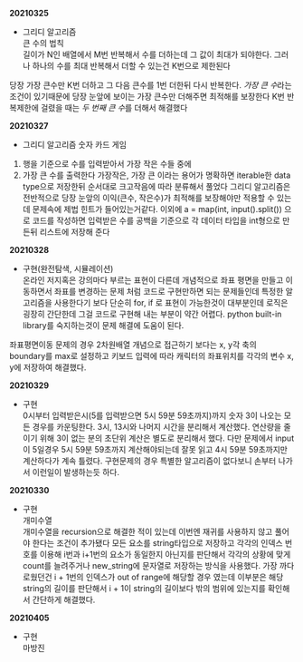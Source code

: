 **20210325**   
- 그리디 알고리즘   
큰 수의 법칙   
길이가 N인 배열에서 M번 반복해서 수를 더하는데 그 값이 최대가 되야한다. 그러나 하나의 수를 최대 반복해서 더할 수 있는건 K번으로 제한된다

당장 가장 큰수만 K번 더하고 그 다음 큰수를 1번 더한뒤 다시 반복한다.
*가장 큰 수*라는 조건이 있기때문에 당장 눈앞에 보이는 가장 큰수만 더해주면 최적해를 보장한다
K번 반복제한에 걸렸을 때는 *두 번째 큰 수*를 더해서 해결했다

**20210327**   
- 그리디 알고리즘
숫자 카드 게임
1. 행을 기준으로 수를 입력받아서 가장 작은 수들 중에
2. 가장 큰 수를 출력한다
가장작은, 가장 큰 이라는 용어가 명확하면 iterable한 data type으로 저장한뒤
순서대로 크고작음에 따라 분류해서 풀었다
그리디 알고리즘은 전반적으로 당장 눈앞의 이익(큰수, 작은수)가 최적해를 보장해야만 적용할 수 있는데
문제속에 제법 힌트가 들어있는거같다.
이외에 a = map(int, input().split()) 으로 코드를 작성하면 입력받은 수를 공백을 기준으로 각 데이터 타입을 int형으로 만든뒤 리스트에 저장해 준다

**20210328**
- 구현(완전탐색, 시뮬레이션)   
온라인 저지혹은 강의마다 부르는 표현이 다른데
개념적으로 좌표 평면을 만들고 이동하면서 좌표를 변경하는 문제 처럼 코드로 구현만하면 되는 문제들인데
특정한 알고리즘을 사용한다기 보다 단순히 for, if 로 표현이 가능한것이 대부분인데
로직은 굉장히 간단한데 그걸 코드로 구현해 내는 부분이 약간 어렵다. python built-in library를 숙지하는것이 문제 해결에 도움이 된다.

좌표평면이동 문제의 경우 2차원배열 개념으로 접근하기 보다는 x, y각 축의 boundary를 max로 설정하고
키보드 입력에 따라 캐릭터의 좌표위치를 각각의 변수 x, y에 저장하여 해결했다.

**20210329**
- 구현   
0시부터 입력받은시(5를 입력받으면 5시 59분 59초까지)까지 숫자 3이 나오는 모든 경우를 카운팅한다.
3시, 13시와 나머지 시간을 분리해서 계산했다.
연산량을 줄이기 위해 3이 없는 분의 초단위 계산은 별도로 분리해서 했다.
다만 문제에서 input이 5일경우 5시 59분 59초까지 계산해야되는데 잘못 읽고 4시 59분 59초까지만 계산하다가 계속 틀렸다.
구현문제의 경우 특별한 알고리즘이 없다보니 손부터 나가서 이런일이 발생하는듯 하다.

**20210330**   
- 구현   
개미수열   
개미수열을 recursion으로 해결한 적이 있는데 이번엔 재귀를 사용하지 않고 풀어야 한다는 조건이 추가됐다
모든 요소를 string타입으로 저장하고 각각의 인덱스 번호를 이용해 i번과 i+1번의 요소가 동일한지 아닌지를 판단해서 각각의 상황에 맞게 count를 늘려주거나
new_string에 문자열로 저장하는 방식을 사용했다. 가장 까다로웠던건 i + 1번의 인덱스가 out of range에 해당할 경우 였는데 이부분은 해당 string의 길이를 판단해서
i + 1이 string의 길이보다 밖의 범위에 있는지를 확인해서 간단하게 해결했다.

**20210405**   
- 구현   
마방진   

